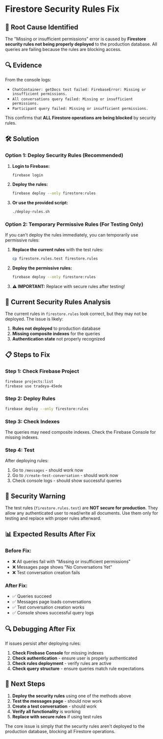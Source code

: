 # Firestore Security Rules Fix

## 🎯 Root Cause Identified

The "Missing or insufficient permissions" error is caused by **Firestore security rules not being properly deployed** to the production database. All queries are failing because the rules are blocking access.

## 🔍 Evidence

From the console logs:
- `ChatContainer: getDocs test failed: FirebaseError: Missing or insufficient permissions.`
- `All conversations query failed: Missing or insufficient permissions.`
- `Participant query failed: Missing or insufficient permissions.`

This confirms that **ALL Firestore operations are being blocked** by security rules.

## 🛠️ Solution

### Option 1: Deploy Security Rules (Recommended)

1. **Login to Firebase:**
   ```bash
   firebase login
   ```

2. **Deploy the rules:**
   ```bash
   firebase deploy --only firestore:rules
   ```

3. **Or use the provided script:**
   ```bash
   ./deploy-rules.sh
   ```

### Option 2: Temporary Permissive Rules (For Testing Only)

If you can't deploy the rules immediately, you can temporarily use permissive rules:

1. **Replace the current rules** with the test rules:
   ```bash
   cp firestore.rules.test firestore.rules
   ```

2. **Deploy the permissive rules:**
   ```bash
   firebase deploy --only firestore:rules
   ```

3. **⚠️ IMPORTANT:** Replace with secure rules after testing!

## 🔧 Current Security Rules Analysis

The current rules in `firestore.rules` look correct, but they may not be deployed. The issue is likely:

1. **Rules not deployed** to production database
2. **Missing composite indexes** for the queries
3. **Authentication state** not properly recognized

## 📋 Steps to Fix

### Step 1: Check Firebase Project
```bash
firebase projects:list
firebase use tradeya-45ede
```

### Step 2: Deploy Rules
```bash
firebase deploy --only firestore:rules
```

### Step 3: Check Indexes
The queries may need composite indexes. Check the Firebase Console for missing indexes.

### Step 4: Test
After deploying rules:
1. Go to `/messages` - should work now
2. Go to `/create-test-conversation` - should work now
3. Check console logs - should show successful queries

## 🚨 Security Warning

The test rules (`firestore.rules.test`) are **NOT secure for production**. They allow any authenticated user to read/write all documents. Use them only for testing and replace with proper rules afterward.

## 📊 Expected Results After Fix

### Before Fix:
- ❌ All queries fail with "Missing or insufficient permissions"
- ❌ Messages page shows "No Conversations Yet"
- ❌ Test conversation creation fails

### After Fix:
- ✅ Queries succeed
- ✅ Messages page loads conversations
- ✅ Test conversation creation works
- ✅ Console shows successful query logs

## 🔍 Debugging After Fix

If issues persist after deploying rules:

1. **Check Firebase Console** for missing indexes
2. **Check authentication** - ensure user is properly authenticated
3. **Check rules deployment** - verify rules are active
4. **Check query structure** - ensure queries match rule expectations

## 📝 Next Steps

1. **Deploy the security rules** using one of the methods above
2. **Test the messages page** - should now work
3. **Create a test conversation** - should work
4. **Verify all functionality** is working
5. **Replace with secure rules** if using test rules

The core issue is simply that the security rules aren't deployed to the production database, blocking all Firestore operations.